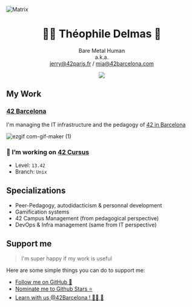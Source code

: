 ![Matrix](https://i.pinimg.com/originals/b4/e3/71/b4e371619042d1e80918d09904e90f7d.gif)

<h1 align='center'>
🧑‍💻 Théophile Delmas 🚀
</h1>

<p align='center'>
  Bare Metal Human</br>
  a.k.a.</br>
  <a href="mailto:jerry@42paris.fr">jerry@42paris.fr</a> / <a href="mailto:mia@42barcelona.com">mia@42barcelona.com</a>
</p>

<p align='center'>  
  <a href="https://www.linkedin.com/in/théophile-delmas-92275b16b">
    <img src="https://img.shields.io/badge/linkedin-%230077B5.svg?&style=for-the-badge&logo=linkedin&logoColor=white" />
  </a>
</p>

## My Work

### [42 Barcelona](https://github.com/42Barcelona)

I'm managing the IT infrastructure and the pedagogy of [42 in Barcelona](https://github.com/42Barcelona)

![ezgif com-gif-maker (1)](https://user-images.githubusercontent.com/49293011/184696364-ed63db8f-be70-4ab2-a116-447432bdc0e2.gif)


### 🔭 I’m working on [42 Cursus](https://42.fr/)
- Level: `13.42`
- Branch: `Unix`

## Specializations
- Peer-Pedagogy, autodidacticism & personnal development
- Gamification systems
- 42 Campus Management (from pedagogical perspective)
- DevOps & Infra management (same from IT perspective)

## Support me
> I'm super happy if my work is useful

Here are some simple things you can do to support me:
- [Follow me on GitHub 🚀](https://github.com/thdelmas)
- <a href='https://stars.github.com/nominate/'>Nominate me to Github Stars ⭐</a>
- [Learn with us @42Barcelona ! 🧑‍💻 🌴](https://candidatura.42barcelona.com/)
